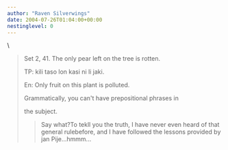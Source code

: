 ```yaml
---
author: "Raven Silverwings"
date: 2004-07-26T01:04:00+00:00
nestinglevel: 0
---
```

\
> 
> Set 2, 41. The only pear left on the tree is rotten.
> 
> TP: kili taso lon kasi ni li jaki.
> 
> En: Only fruit on this plant is polluted.
> 
> Grammatically, you can't have prepositional phrases in
> 
> the subject.
>> Say what?To tekll you the truth, I have never even heard of that general rulebefore, and I have followed the lessons provided by jan Pije...hmmm...